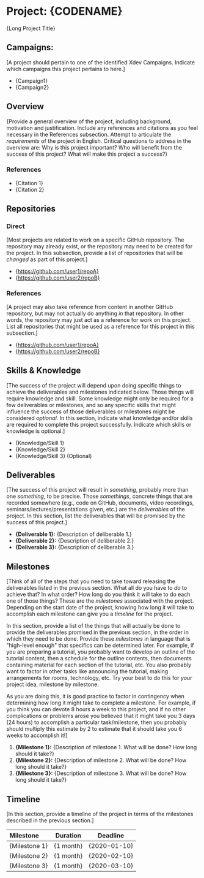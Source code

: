 <!--
INSTRUCTIONS:

Replace all of the text contained in the {} brackets below with the appropriate values.
And delete all of the text in the [] brackets.
-->

# Project: {CODENAME}

{Long Project Title}

## Campaigns:

[A project should pertain to one of the identified Xdev Campaigns.  Indicate which
campaigns this project pertains to here.]

- {Campaign1}
- {Campaign2}

## Overview

{Provide a general overview of the project, including background, motivation and justification.
Include any references and citations as you feel necessary in the References subsection.
Attempt to articulate the *requirements* of the project in English.  Critical questions to
address in the overview are:  Why is this project important?  Who will benefit from the
success of this project?  What will make this project a success?}

### References

- {Citation 1}
- {Citation 2}

## Repositories

### Direct

[Most projects are related to work on a specific GitHub repository.  The repository may already
exist, or the repository may need to be created for the project.  In this subsection, provide a
list of repositories that will be *changed* as part of this project.]

- {https://github.com/user1/repoA}
- {https://github.com/user2/repoB}

### References

[A project may also take reference from content in another GitHub repository, but may not
actually do anything *in* that repository.  In other words, the repository may just act as
a reference for work on this project.  List all repositories that might be used as a
reference for this project in this subsection.]

- {https://github.com/user1/repoA}
- {https://github.com/user2/repoB}

## Skills & Knowledge

[The success of the project will depend upon doing specific things to achieve the
deliverables and milestones indicated below.  Those things will require knowledge and
skill.  Some knowledge might only be required for a few deliverables or milestones, and
so any specific skills that might influence the success of those deliverables or
milestones might be considered *optional*.  In this section, indicate what knowledge
and/or skills are required to complete this project successfully.  Indicate which
skills or knowledge is optional.]

- {Knowledge/Skill 1}
- {Knowledge/Skill 2}
- {Knowledge/Skill 3} (Optional)

## Deliverables

[The success of this project will result in *something*, probably more than one *something*,
to be precise.  Those *somethings*, concrete things that are recorded somewhere (e.g., code
on GitHub, documents, video recordings, seminars/lectures/presentations given, etc.) are the
*deliverables* of the project.  In this section, list the deliverables that will be promised
by the success of this project.]

- **{Deliverable 1}:** {Description of deliberable 1.}
- **{Deliverable 2}:** {Description of deliberable 2.}
- **{Deliverable 3}:** {Description of deliberable 3.}

## Milestones

[Think of all of the steps that you need to take toward releasing the deliverables listed in
the previous section.  What all do you have to *do* to achieve that?  In what order?  How long
do you think it will take to do each one of those things?  These are the *milestones*
associated with the project.  Depending on the start date of the project, knowing how long
it will take to accomplish each milestone can give you a *timeline* for the project.

In this section, provide a list of the things that will actually be done to provide
the deliverables promised in the previous section, in the order in which they need to be
done.  Provide these *milestones* in language that is "high-level enough" that specifics can
be determined later.  For example, if you are preparing a tutorial, you probably want to
develop an outline of the tutorial content, then a schedule for the outline contents, then
documents containing material for each section of the tutorial, etc.  You also probably want
to factor in other tasks like announcing the tutorial, making arrangements for rooms,
technology, etc.  Try your best to do this for *your* project idea, milestone by milestone.

As you are doing this, it is good practice to factor in contingency when determining how long
it might take to complete a milestone.  For example, if you think you can devote 8 hours a
week to this project, and if no other complications or problems arose you believed that it might
take you 3 days (24 hours) to accomplish a particular task/milestone, then you probably should
multiply this estimate by 2 to estimate that it should take you 6 weeks to accomplish it!]

1. **{Milestone 1}:** {Description of milestone 1. What will be done? How long should it take?}
2. **{Milestone 2}:** {Description of milestone 2. What will be done? How long should it take?}
3. **{Milestone 3}:** {Description of milestone 3. What will be done? How long should it take?}

## Timeline

[In this section, provide a timeline of the project in terms of the milestones described in the
previous section.]

| Milestone     | Duration  | Deadline     |
|:--------------|:---------:|:------------:|
| {Milestone 1} | {1 month} | {2020-01-10} |
| {Milestone 2} | {1 month} | {2020-02-10} |
| {Milestone 3} | {1 month} | {2020-03-10} |
